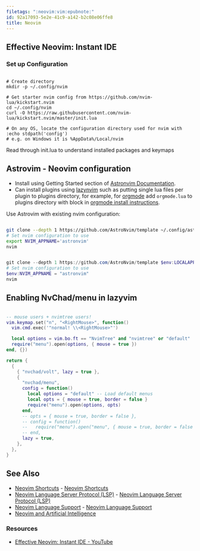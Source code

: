 ```yaml
---
filetags: ":neovim:vim:epubnote:"
id: 92a17093-5e2e-41c9-a142-b2c08e06ffe8
title: Neovim
---
```


## Effective Neovim: Instant IDE

### Set up Configuration

``` shell

# Create directory
mkdir -p ~/.config/nvim

# Get starter nvim config from https://github.com/nvim-lua/kickstart.nvim
cd ~/.config/nvim
curl -O https://raw.githubusercontent.com/nvim-lua/kickstart.nvim/master/init.lua

# On any OS, locate the configuration directory used for nvim with
:echo stdpath('config')
# e.g. on Windows it is %AppData%/Local/nvim

```

Read through init.lua to understand installed packages and keymaps

## Astrovim - Neovim configuration

- Install using Getting Started section of [Astronvim
  Documentation](https://docs.astronvim.com).
- Can install plugins using
  [lazynvim](https://github.com/folke/lazy.nvim) such as putting single
  lua files per plugin to plugins directory, for example, for
  [orgmode](https://github.com/nvim.mdmode.mdmode) add `orgmode.lua` to
  plugins directory with block in [orgmode install
  instructions](https://github.com/nvim.mdmode.mdmode?tab=readme-ov-file#installation).

Use Astrovim with existing nvim configuration:

``` bash

git clone --depth 1 https://github.com/AstroNvim/template ~/.config/astronvim
# Set nvim configuration to use
export NVIM_APPNAME='astronvim'
nvim

```

``` powershell

git clone --depth 1 https://github.com/AstroNvim/template $env:LOCALAPPDATA\astronvim
# Set nvim configuration to use
$env:NVIM_APPNAME = "astronvim"
nvim

```

## Enabling NvChad/menu in lazyvim

``` lua

-- mouse users + nvimtree users!
vim.keymap.set("n", "<RightMouse>", function()
  vim.cmd.exec('"normal! \\<RightMouse>"')

  local options = vim.bo.ft == "NvimTree" and "nvimtree" or "default"
  require("menu").open(options, { mouse = true })
end, {})

return {
  {
    { "nvchad/volt", lazy = true },
    {
      "nvchad/menu",
      config = function()
        local options = "default" -- Load default menus
        local opts = { mouse = true, border = false }
        require("menu").open(options, opts)
      end,
      -- opts = { mouse = true, border = false },
      -- config = function()
      --   require("menu").open("menu", { mouse = true, border = false })
      -- end,
      lazy = true,
    },
  },
}

```

## See Also

- [Neovim Shortcuts](../005-computer-shortcuts-neovim) - [Neovim
  Shortcuts](id:441cec9c-4ca1-479a-9dcc-b0b0bbe294f6)
- [Neovim Language Server Protocol (LSP)](../005-tech-vim-neovim-lsp) -
  [Neovim Language Server Protocol
  (LSP)](id:2a279ca1-8291-45e0-889d-26ec8063e535)
- [Neovim Language Support](../005-tech-vim-neovim-language-support) -
  [Neovim Language Support](id:645199ea-3a6f-4847-aecf-c475ac0c19b8)
- [Neovim and Artificial
  Intelligence](../005-tech-vim-neovim-artificial-intelligence)

### Resources

- [Effective Neovim: Instant IDE -
  YouTube](https://www.youtube.com/watch?v=stqUbv-5u2s)
